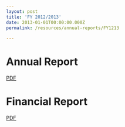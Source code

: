 ```yaml
---
layout: post
title: 'FY 2012/2013'
date: 2013-01-01T00:00:00.000Z
permalink: /resources/annual-reports/FY1213

---
```



# **Annual Report**
[PDF](/files/resources/annual-reports/Sentosa_AR_1213.pdf)


# **Financial Report**
[PDF](/files/resources/annual-reports/Sentosa_AR_1213_Financial_Report.pdf)